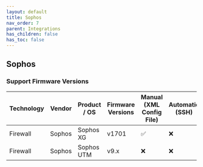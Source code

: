 ```yaml
---
layout: default
title: Sophos
nav_order: 7
parent: Integrations
has_children: false
has_toc: false
---
```


## Sophos 

### Support Firmware Versions
<div markdown="1">

|Technology|Vendor|Product / OS|Firmware Versions| Manual (XML Config File)|Automatic (SSH)|Automatic (API)|
|---|---|---|---|---|---|---|
|Firewall|Sophos|Sophos XG|v1701|✅|❌|✅|
|Firewall|Sophos|Sophos UTM|v9.x|❌|❌|✅|

</div>

